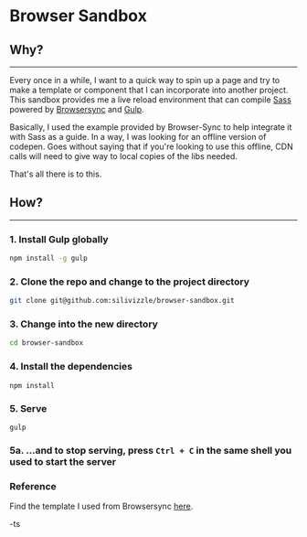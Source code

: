 # Browser Sandbox

## Why?
---
Every once in a while, I want to a quick way to spin up a page and try to make a template or component that I can incorporate into another project. This sandbox provides me a live reload environment that can compile [Sass](http://sass-lang.com/) powered by [Browsersync](https://www.browsersync.io/) and [Gulp](http://gulpjs.com/).

Basically, I used the example provided by Browser-Sync to help integrate it with Sass as a guide. In a way, I was looking for an offline version of codepen. Goes without saying that if you're looking to use this offline, CDN calls will need to give way to local copies of the libs needed.

That's all there is to this.

## How?
---

### 1. Install Gulp globally

```sh
npm install -g gulp
```

### 2. Clone the repo and change to the project directory

```sh
git clone git@github.com:silivizzle/browser-sandbox.git
```

### 3. Change into the new directory

```sh
cd browser-sandbox
```

### 4. Install the dependencies

```
npm install
```

### 5. Serve
```
gulp
```

### 5a. ...and to stop serving, press `Ctrl + C` in the same shell you used to start the server

### Reference
Find the template I used from Browsersync [here](https://www.browsersync.io/docs/gulp#gulp-sass-css).

-ts